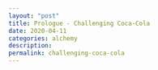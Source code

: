 ```yaml
---
layout: "post"
title: Prologue - Challenging Coca-Cola
date: 2020-04-11
categories: alchemy
description:
permalink: challenging-coca-cola
---
```

